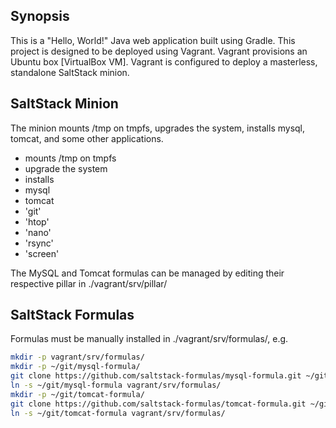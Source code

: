 ## Synopsis
This is a "Hello, World!" Java web application built using Gradle. This project is designed to be deployed using Vagrant. Vagrant provisions an Ubuntu box [VirtualBox VM]. Vagrant is configured to deploy a masterless, standalone SaltStack minion.

## SaltStack Minion
The minion mounts /tmp on tmpfs, upgrades the system, installs mysql, tomcat, and some other applications.
- mounts /tmp on tmpfs
- upgrade the system
- installs
 - mysql
 - tomcat
 - 'git'
 - 'htop'
 - 'nano'
 - 'rsync'
 - 'screen'
 
The MySQL and Tomcat formulas can be managed by editing their respective pillar in ./vagrant/srv/pillar/
 
## SaltStack Formulas
Formulas must be manually installed in ./vagrant/srv/formulas/, e.g.
```bash
mkdir -p vagrant/srv/formulas/
mkdir -p ~/git/mysql-formula/
git clone https://github.com/saltstack-formulas/mysql-formula.git ~/git/mysql-formula/
ln -s ~/git/mysql-formula vagrant/srv/formulas/
mkdir -p ~/git/tomcat-formula/
git clone https://github.com/saltstack-formulas/tomcat-formula.git ~/git/tomcat-formula/
ln -s ~/git/tomcat-formula vagrant/srv/formulas/
```

